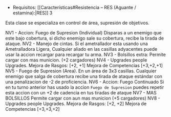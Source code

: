 - Requisitos: [[Características#Resistencia – RES (Aguante / estamina):|RES]] 3

Esta clase se especializa en control de área, supresión de objetivos.

NV1 - Accion: Fuego de Supresion (Individual)
	Disparas a un enemigo que este bajo cobertura, si dicho enemigo sale su cobertura, recibe la tirada de ataque.
NV2 - Manejo de cintas. 
	Si el ametrallador esta usando una Ametralladora Ligera, Cualquier aliado en las casillas adyacentes puede usar la accion recargar para recargar tu arma.
NV3 - Bolsillos extra: 
	Permite cargar con mas municion. (+2 cargadores)
NV4 - Upgrades people Upgrades.
	Mejora de Rasgos: \[+2, +1\]
	Mejora de Competencias \[+3,+2,+1\]
NV5 - Fuego de Supresion (Area).
	En un área de 3x3 casillas. Cualquier enemigo que salga de cobertura recibe una tirada de ataque estándar con una penalizacion de -2 de proficiencia.
NV6 - Accion: Fuego Continuado
	Si en tu turno anterior has usado la accion `Fuego de Supresion`  puedes repetir esta accion con un +2 de cadencia en tus tiradas de ataque
NV7 - MAS BOLSILLOS
	Permite cargar con aun mas municion (+5 cargadores)
NV8 - Upgrades people Upgrades.
	Mejora de Rasgos: \[+2, +2\]
	Mejora de Competencias \[+3,+3,+2\]
